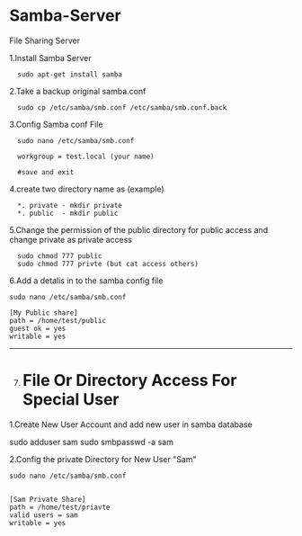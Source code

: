 # Samba-Server
File Sharing Server 

1.Install Samba Server
 
      sudo apt-get install samba
      
2.Take a backup original samba.conf

      sudo cp /etc/samba/smb.conf /etc/samba/smb.conf.back
      
3.Config Samba conf File

      sudo nano /etc/samba/smb.conf
      
      workgroup = test.local (your name)
      
      #save and exit
      
4.create two directory name as (example)

      *. private - mkdir private
      *. public  - mkdir public
      
5.Change the permission of the public directory for public access and change private as private access
      
      sudo chmod 777 public
      sudo chmod 777 privte (but cat access others)

      
6.Add a detalis in to the samba config file

    sudo nano /etc/samba/smb.conf
    
    [My Public share]
    path = /home/test/public
    guest ok = yes
    writable = yes
    
--------------------------------------------------------------   
7. # File Or Directory Access For Special User

1.Create New User Account and add new user in samba database
  
  sudo adduser sam
  sudo smbpasswd -a sam
  
2.Config the private Directory for New User "Sam"

    sudo nano /etc/samba/smb.conf
    
    
    [Sam Private Share]
    path = /home/test/priavte
    valid users = sam
    writable = yes
